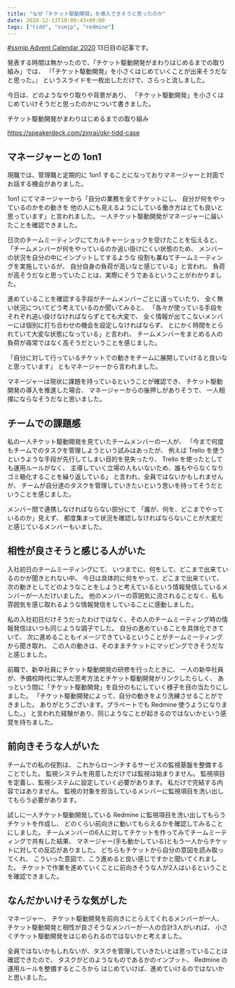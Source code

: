 ```yaml
---
title: "なぜ「チケット駆動開発」を導入できそうと思ったのか"
date: 2020-12-13T10:09:43+09:00
tags: ["tidd", "ssmjp", "redmine"]
---
```


[#ssmjp Advent Calendar 2020](https://adventar.org/calendars/5210) 13日目の記事です。

発表する時間は無かったので、「チケット駆動開発がまわりはじめるまでの取り組み」では、
『「チケット駆動開発」を小さくはじめていくことが出来そうだなと思った。』
というスライドを一枚出しただけで、さらっと流しました。

今日は、どのようなやり取りや背景があり、
「チケット駆動開発」を小さくはじめていけそうだと思ったのかについて書きました。

チケット駆動開発がまわりはじめるまでの取り組み

https://speakerdeck.com/zinrai/okr-tidd-case

## マネージャーとの 1on1

現職では、管理職と定期的に 1on1 することになっておりマネージャーと対面でお話する機会がありました。

1on1 にてマネージャーから「自分の業務を全てチケットにし、
自分が何をやっているのかをの動きを
他の人にも見えるようにしている働き方はとても良いと思っています」と言われました。
一人チケット駆動開発がマネージャーに届いたことを確認できました。

日次のチームミーティングにてカルチャーショックを受けたことを伝えると、
「チームメンバーが何をやっているのか追い掛けにくい状態のため、
メンバーの状況を自分の中にインプットしてするような
役割も兼ねてチームミーティングを実施しているが、
自分自身の負荷が高いなと感じている」と言われ、
負荷が高そうだなと思っていたことは、実際にそうであるということがわかりました。

進めていることを確認する手段がチームメンバーごとに違っていたり、
全く無い状況についてどう考えているのか聞いてみると、
「各々が使っている手段をそれぞれ追い掛けなければならずとても大変で、
全く情報が出てこないメンバーには個別に打ち合わせの機会を設定しなければならず、
とにかく時間をとられていて大変な状態になっている」と言われ、
チームメンバーをまとめる人の負荷が尋常ではなく高そうだということを感じました。

「自分に対して行っているチケットでの動きをチームに展開していけると良いなと思っています」
ともマネージャーから言われました。

マネージャーは現状に課題を持っているということが確認でき、
チケット駆動開発の導入を推進した場合、
マネージャーからの後押しがありそうで、
一人相撲にならなそうだなと思いました。

## チームでの課題感

私の一人チケット駆動開発を見ていたチームメンバーの一人が、
「今まで何度もチームでのタスクを管理しようという試みはあったが、
例えば Trello を使うというような手段が先行してしまい目的を見失ったり、
Trello を使ったとしても運用ルールがなく、
主導していく立場の人もいないため、誰もやらなくなりゴミ箱化することを繰り返している」
と言われ、全員ではないかもしれませんが、
チームが自分達のタスクを管理していきたいという思いを持ってそうだということを感じました。

メンバー間で連携しなければならない部分にて
「誰が、何を、どこまでやっているのか」見えず、
都度集まって状況を確認しなければならないことが大変だと感じているメンバーもいました。

## 相性が良さそうと感じる人がいた

入社初日のチームミーティングにて、
いつまでに、何をして、どこまで出来ているのかが聞きとれない中、
今日は具体的に何をやって、どこまで出来ていて、
次の動きとしてどのようなことをしようと考えているという情報発信しているメンバーが一人だけいました。
他のメンバーの雰囲気に流されることなく、私も雰囲気を感じ取れるような情報発信をしていることに感動しました。

私の入社初日だけそうだったわけではなく、その人のチームミーティング時の情報発信はいつも同じような調子でした。
自分の進めていることを具体化できていて、
次に進めることもイメージできているということがチームミーティングから聞き取れ、
この人の動きは、そのままチケットにマッピングできそうだなと感じました。

前職で、新卒社員にチケット駆動開発の研修を行ったときに、
一人の新卒社員が、予備校時代に学んだ思考方法とチケット駆動開発がリンクしたらしく、
あっという間に「チケット駆動開発」を自分のもにしていく様子を目の当たりにしました。
「チケット駆動開発によって、自分の動きをより洗練させることができました。
ありがとうございます。プラベートでも Redmine 使うようになりました。」
と言われた経験があり、同じようなことが起きるのではないかという感覚を持ちました。

## 前向きそうな人がいた

チームでの私の役割は、
これからローンチするサービスの監視基盤を整備することでした。
監視システムを用意しただけでは監視は始まりません。
監視項目を定義し、監視システムに設定していく必要があります。
私だけで完結する内容ではありません。
監視の対象を担当しているメンバーに監視項目を洗い出してもらう必要があります。

試しに一人チケット駆動開発している Redmine に監視項目を洗い出してもらうチケットを作成し、
どのくらい前向きに動いてもらえるかを確認してみることにしました。
チームメンバーの6人に対してチケットを作ってみてチームミーティングで共有した結果、
マネージャー(手も動かしている)ともう一人からチケットに対しての反応がありました。
どちらもチケットから自分の意図を読み取ってくれ、
こういった意図で、こう進めると良い感じですかと聞いてくれました。
チケットで作業を進めていくことに前向きそうな人が2人はいるということを確認できました。

## なんだかいけそうな気がした

マネージャー、
チケット駆動開発を前向きにとらえてくれるメンバーが一人、
チケット駆動開発と相性が良さそうなメンバーが一人の合計3人がいれば、
小さくチケット駆動開発をはじめられるのではないかと考えました。

全員ではないかもしれないが、タスクを管理していきたいとは思っていることは確認できたので、
タスクがどのようなものであるかのインプット、 Redmine の運用ルールを整備するところから
はじめていけば、進めていけるのではないかと思いました。
